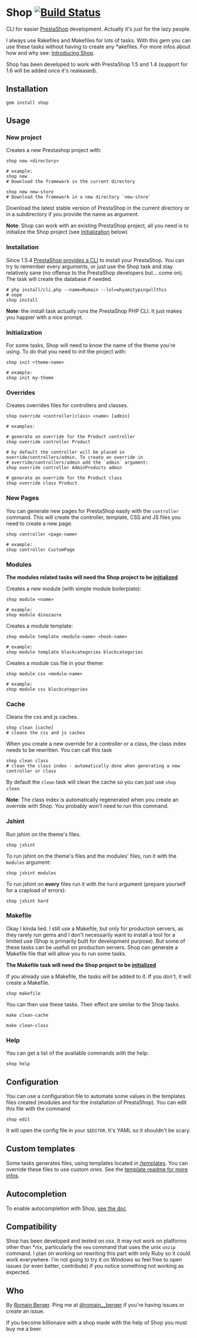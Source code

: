 # Shop [![Build Status](https://secure.travis-ci.org/romainberger/shop.png)](http://travis-ci.org/romainberger/shop)

CLI for easier [PrestaShop](http://www.prestashop.com/en/) development. Actually it's just for the lazy people.

I always use Rakefiles and Makefiles for lots of tasks. With this gem you can use these tasks without having to create any *akefiles. For more infos about how and why see: [Introducing Shop](http://romainberger.com/2013/09/29/introducing-shop/).

Shop has been developed to work with PrestaShop 1.5 and 1.4 (support for 1.6 will be added once it's realeased).

## Installation

    gem install shop

## Usage

### New project

Creates a new Prestashop project with:

    shop new <directory>

    # example:
    shop new
    # Download the framework in the current directory

    shop new new-store
    # Download the framework in a new directory `new-store`

Download the latest stable version of PrestaShop in the current directory or in a subdirectory if you provide the name as argument.

**Note**: Shop can work with an existing PrestaShop project, all you need is to initialize the Shop project (see [Initialization](https://github.com/romainberger/shop/#initialization) below)

### Installation

Since 1.5.4 [PrestaShop provides a CLI](http://doc.prestashop.com/display/PS15/Installing+PrestaShop+using+the+command+line) to install your PrestaShop. You can try to remember every arguments, or just use the Shop task and stay relatively sane (no offense to the PrestaShop developers but... come on). The task will create the database if needed.

    # php install/cli.php --name=Romain --lol=whyamitypingallthis
    # nope
    shop install

**Note**: the install task actually runs the PrestaShop PHP CLI. It just makes you happier with a nice prompt.

### Initialization

For some tasks, Shop will need to know the name of the theme you're using. To do that you need to init the project with:

    shop init <theme-name>

    # example:
    shop init my-theme

### Overrides

Creates overrides files for controllers and classes.

    shop override <controller|class> <name> [admin]

    # examples:

    # generate an override for the Product controller
    shop override controller Product

    # by default the controller will be placed in override/controllers/admin. To create an override in
    # override/controllers/admin add the `admin` argument:
    shop override controller AdminProducts admin

    # generate an override for the Product class
    shop override class Product

### New Pages

You can generate new pages for PrestaShop easily with the `controller` command. This will create the controller, template, CSS and JS files you need to create a new page.

    shop controller <page-name>

    # example:
    shop controller CustomPage

### Modules

**The modules related tasks will need the Shop project to be [initialized](https://github.com/romainberger/shop)**

Creates a new module (with simple module boilerplate):

    shop module <name>

    # example:
    shop module dinozaure

Creates a module template:

    shop module template <module-name> <hook-name>

    # example:
    shop module template blockcategories blockcategories

Creates a module css file in your theme:

    shop module css <module-name>

    # example:
    shop module css blockcategories

### Cache

Cleans the css and js caches.

    shop clean [cache]
    # cleans the css and js caches

When you create a new override for a controller or a class, the class index needs to be rewritten. You can call this task

    shop clean class
    # clean the class index - automatically done when generating a new controller or class

By default the `clean` task will clean the cache so you can just use `shop clean`.

**Note**: The class index is automatically regenerated when you create an override with Shop. You probably won't need to run this command.

### Jshint

Run jshint on the theme's files.

    shop jshint

To run jshint on the theme's files and the modules' files, run it with the `modules` argument:

    shop jshint modules

To run jshint on **every** files run it with the `hard` argument (prepare yourself for a crapload of errors):

    shop jshint hard

### Makefile

Okay I kinda lied. I still use a Makefile, but only for production servers, as they rarely run gems and I don't necessarily want to install a tool for a limited use (Shop is primarily built for development purpose). But some of these tasks can be usefull on production servers. Shop can generate a Makefile file that will allow you to run some tasks.

**The Makefile task will need the Shop project to be [initialized](https://github.com/romainberger/shop)**

If you already use a Makefile, the tasks will be added to it. If you don't, it will create a Makefile.

    shop makefile

You can then use these tasks. Their effect are similar to the Shop tasks.

    make clean-cache

    make clean-class


### Help

You can get a list of the available commands with the help:

    shop help

## Configuration

You can use a configuration file to automate some values in the templates files created (modules and for the installation of PrestaShop).
You can edit this file with the command

    shop edit

It will open the config file in your `$EDITOR`. It's YAML so it shouldn't be scary.

## Custom templates

Some tasks generates files, using templates located in [/templates](https://github.com/romainberger/shop/tree/master/templates). You can override these files to use custom ones. See the [template readme for more infos](https://github.com/romainberger/shop/tree/master/templates).

## Autocompletion

To enable autocompletion with Shop, [see the doc](https://github.com/romainberger/shop/tree/master/completion)

## Compatibility

Shop has been developed and tested on osx. It may not work on platforms other than *nix, particularly the `new` command that uses the unix `unzip` command. I plan on working on rewriting this part with only Ruby so it could work everywhere. I'm not going to try it on Windows so feel free to open issues (or even better, contribute) if you notice something not working as expected.

## Who

By [Romain Berger](http://romainberger.com).
Ping me at [@romain__berger](http://twitter.com/romain__berger) if you're having issues or create an issue.

If you become billionaire with a shop made with the help of Shop you must buy me a beer.
